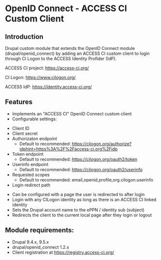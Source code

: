 # OpenID Connect - ACCESS CI Custom Client

## Introduction

Drupal custom module that extends the OpenID Connect module (drupal/openid_connect) by adding an ACCESS CI custom client to login through CI Logon to the ACCESS Identity Profider (IdP).

ACCESS CI project: https://access-ci.org/

CI Logon: https://www.cilogon.org/

ACCESS IdP: https://identity.access-ci.org/

## Features

+ Implements an "ACCESS CI" OpenID Connect custom client 
+ Configurable settings:
 - Client ID
 - Client secret
 - Authorizaton endpoint
   * Default to recommended: https://cilogon.org/authorize?idphint=https%3A%2F%2Faccess-ci.org%2Fidp
 - Token endpoint
   * Default to recommended: https://cilogon.org/oauth2/token
 - Userinfo endpoint
   * Default to recommended: https://cilogon.org/oauth2/userinfo
 - Requested scopes
   * Default to recommended: email,openid,profile,org.cilogon.userinfo
 - Login redirect path
+ Can be configured with a page the user is redirected to after login
+ Login with any CILogon identity as long as there is an ACCESS CI linked identity
+ Sets the Drupal account name to the ePPN / identity sub (subject)
+ Redirects the client to the current local page after they login or logout

## Module requirements:

+ Drupal 9.4.x, 9.5.x
+ drupal/openid_connect 1.2.x
+ Client registration at https://registry.access-ci.org/
